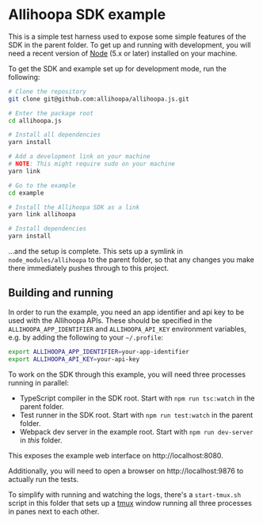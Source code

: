 Allihoopa SDK example
=====================

This is a simple test harness used to expose some simple features of the SDK in
the parent folder. To get up and running with development, you will need a
recent version of [Node] (5.x or later) installed on your machine.

To get the SDK and example set up for development mode, run the following:

```bash
# Clone the repository
git clone git@github.com:allihoopa/allihoopa.js.git

# Enter the package root
cd allihoopa.js

# Install all dependencies
yarn install

# Add a development link on your machine
# NOTE: This might require sudo on your machine
yarn link

# Go to the example
cd example

# Install the Allihoopa SDK as a link
yarn link allihoopa 

# Install dependencies
yarn install

```

...and the setup is complete. This sets up a symlink in `node_modules/allihoopa`
to the parent folder, so that any changes you make there immediately pushes
through to this project.

## Building and running

In order to run the example, you need an app identifier and api key to be used with
the Allihoopa APIs. These should be specified in the  `ALLIHOOPA_APP_IDENTIFIER` and
`ALLIHOOPA_API_KEY` environment variables, e.g. by adding the following to
your `~/.profile`:

```bash
export ALLIHOOPA_APP_IDENTIFIER=your-app-identifier
export ALLIHOOPA_API_KEY=your-api-key
```

To work on the SDK through this example, you will need three processes running
in parallel:

* TypeScript compiler in the SDK root. Start with `npm run tsc:watch` in the
  parent folder.
* Test runner in the SDK root. Start with `npm run test:watch` in the parent
  folder.
* Webpack dev server in the example root. Start with `npm run dev-server` in
  *this* folder.

This exposes the example web interface on http://localhost:8080.

Additionally, you will need to open a browser on http://localhost:9876 to
actually run the tests.

To simplify with running and watching the logs, there's a `start-tmux.sh` script
in this folder that sets up a [tmux] window running all three processes in panes
next to each other.


[Node]: https://nodejs.org
[tmux]: https://tmux.github.io
